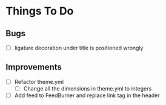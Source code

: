Things To Do
============

Bugs
----
- [ ] ligature decoration under title is positioned wrongly

Improvements
------------
- [ ] Refactor theme.yml
	- [ ] Change all the dimensions in theme.yml to integers
- [ ] Add feed to FeedBurner and replace link tag in the header
